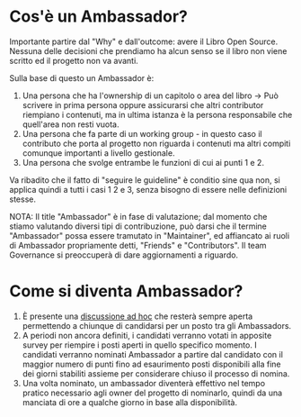 # Cos'è un Ambassador?

Importante partire dal "Why" e dall'outcome: avere il Libro Open Source.
Nessuna delle decisioni che prendiamo ha alcun senso se il libro non viene scritto ed il progetto non va avanti.

Sulla base di questo un Ambassador è:

1. Una persona che ha l'ownership di un capitolo o area del libro -> Può scrivere in prima persona oppure assicurarsi che altri contributor riempiano i contenuti, ma in ultima istanza è la persona responsabile che quell'area non resti vuota.
2. Una persona che fa parte di un working group - in questo caso il contributo che porta al progetto non riguarda i contenuti ma altri compiti comunque importanti a livello gestionale.
3. Una persona che svolge entrambe le funzioni di cui ai punti 1 e 2.

Va ribadito che il fatto di "seguire le guideline" è conditio sine qua non, si applica quindi a tutti i casi 1 2 e 3, senza bisogno di essere nelle definizioni stesse.

NOTA: Il title "Ambassador" è in fase di valutazione; dal momento che stiamo valutando diversi tipi di contribuzione, può darsi che il termine "Ambassador" possa essere tramutato in "Maintainer", ed affiancato ai ruoli di Ambassador propriamente detti, "Friends" e "Contributors".
Il team Governance si preoccuperà di dare aggiornamenti a riguardo.

# Come si diventa Ambassador?

1. È presente una [discussione ad hoc](https://github.com/Il-Libro-Open-Source/book/discussions/5) che resterà sempre aperta permettendo a chiunque di candidarsi per un posto tra gli Ambassadors.
2. A periodi non ancora definiti, i candidati verranno votati in apposite survey per riempire i posti aperti in quello specifico momento. I candidati verranno nominati Ambassador a partire dal candidato con il maggior numero di punti fino ad esaurimento posti disponibili alla fine dei giorni stabiliti assieme per considerare chiuso il processo di nomina.
3. Una volta nominato, un ambassador diventerà effettivo nel tempo pratico necessario agli owner del progetto di nominarlo, quindi da una manciata di ore a qualche giorno in base alla disponibilità.
